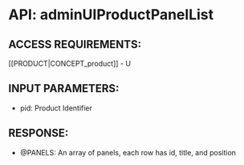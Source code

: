 # API: adminUIProductPanelList


## ACCESS REQUIREMENTS: ##
[[PRODUCT|CONCEPT_product]] - U




## INPUT PARAMETERS: ##
  * pid: Product Identifier

## RESPONSE: ##
  * @PANELS: An array of panels, each row has id, title, and position
